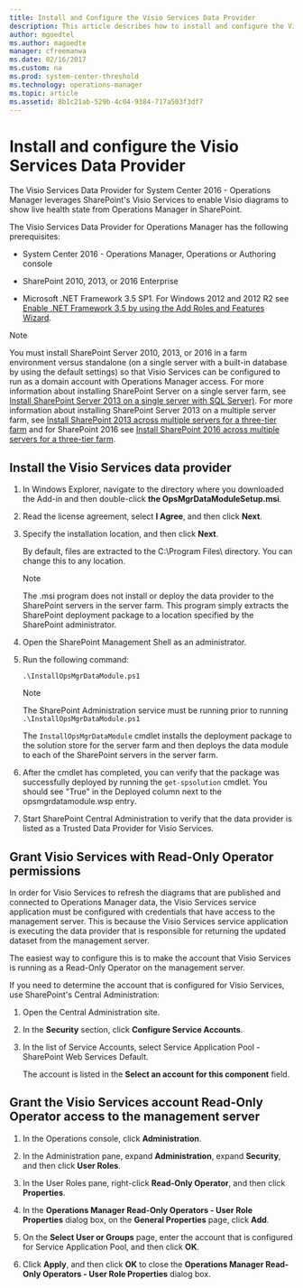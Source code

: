 ```yaml
---
title: Install and Configure the Visio Services Data Provider
description: This article describes how to install and configure the Visio Services Data Provider in a SharePoint farm.
author: mgoedtel
ms.author: magoedte
manager: cfreemanwa
ms.date: 02/16/2017
ms.custom: na
ms.prod: system-center-threshold
ms.technology: operations-manager
ms.topic: article
ms.assetid: 8b1c21ab-529b-4c04-9384-717a503f3df7
---
```


# Install and configure the Visio Services Data Provider

The Visio Services Data Provider for System Center 2016 - Operations Manager leverages SharePoint's Visio Services to enable Visio diagrams to show live health state from Operations Manager in SharePoint.  
  
The Visio Services Data Provider for Operations Manager has the following prerequisites:  
  
-   System Center 2016 - Operations Manager, Operations or Authoring console  
  
-   SharePoint 2010, 2013, or 2016 Enterprise  
  
-   Microsoft .NET Framework 3.5 SP1.  For Windows 2012 and 2012 R2 see [Enable .NET Framework 3.5 by using the Add Roles and Features Wizard](https://technet.microsoft.com/library/dn482071.aspx).    
  
> [!NOTE]  
> You must install SharePoint Server 2010, 2013, or 2016 in a farm environment versus standalone (on a single server with a built-in database by using the default settings) so that Visio Services can be configured to run as a domain account with Operations Manager  access. For more information about installing SharePoint Server on a single server farm, see [Install SharePoint Server 2013 on a single server with SQL Server)](https://technet.microsoft.com/library/cc262243.aspx). For more information about installing SharePoint Server 2013 on a multiple server farm, see [Install SharePoint 2013 across multiple servers for a three-tier farm](https://go.microsoft.com/fwlink/?LinkID=244297) and for SharePoint 2016 see [Install SharePoint 2016 across multiple servers for a three-tier farm](https://technet.microsoft.com/en-us/library/ee805948&28v=office.16%29.aspx).  
  
## Install the Visio Services data provider  
  
1.  In Windows Explorer, navigate to the directory where you downloaded the Add-in and then double-click **the OpsMgrDataModuleSetup.msi**.  
  
2.  Read the license agreement, select **I Agree**, and then click **Next**.  
  
3.  Specify the installation location, and then click **Next**.  
  
    By default, files are extracted to the C:\Program Files\ directory. You can change this to any location.  
  
    > [!NOTE]  
    > The .msi program does not install or deploy the data provider to the SharePoint servers in the server farm. This program simply extracts the SharePoint deployment package to a location specified by the SharePoint administrator.  
  
4.  Open the SharePoint Management Shell as an administrator.  
  
5.  Run the following command:  
  
    ```  
    .\InstallOpsMgrDataModule.ps1  
    ```  
  
    > [!NOTE]  
    > The SharePoint Administration service must be running prior to running `.\InstallOpsMgrDataModule.ps1`  
  
    The `InstallOpsMgrDataModule` cmdlet installs the deployment package to the solution store for the server farm and then deploys the data module to each of the SharePoint servers in the server farm.  
  
6.  After the cmdlet has completed, you can verify that the package was successfully deployed by running the `get-spsolution` cmdlet. You should see "True" in the Deployed column next to the opsmgrdatamodule.wsp entry.  
  
7.  Start SharePoint Central Administration to verify that the data provider is listed as a Trusted Data Provider for Visio Services.  
  
## Grant Visio Services with Read-Only Operator permissions

In order for Visio Services to refresh the diagrams that are published and connected to Operations Manager data, the Visio Services service application must be configured with credentials that have access to the management server. This is because the Visio Services service application is executing the data provider that is responsible for returning the updated dataset from the management server.  
  
The easiest way to configure this is to make the account that Visio Services is running as a Read-Only Operator on the management server.  
  
If you need to determine the account that is configured for Visio Services, use SharePoint's Central Administration:  
  
1.  Open the Central Administration site.  
  
2.  In the **Security** section, click **Configure Service Accounts**.  
  
3.  In the list of Service Accounts, select Service Application Pool - SharePoint Web Services Default.  
  
    The account is listed in the **Select an account for this component** field.  
  
## Grant the Visio Services account Read-Only Operator access to the management server  
  
1.  In the Operations console, click **Administration**.  
  
2.  In the Administration pane, expand **Administration**, expand **Security**, and then click **User Roles**.  
  
3.  In the User Roles pane, right-click **Read-Only Operator**, and then click **Properties**.  
  
4.  In the **Operations Manager Read-Only Operators - User Role Properties** dialog box, on the **General Properties** page, click **Add**.  
  
5.  On the **Select User or Groups** page, enter the account that is configured for Service Application Pool, and then click **OK**.  
  
6.  Click **Apply**, and then click **OK** to close the **Operations Manager Read-Only Operators - User Role Properties** dialog box.  